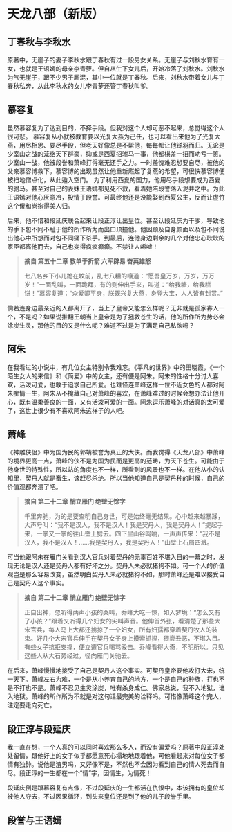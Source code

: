 # 天龙八部（新版）
## 丁春秋与李秋水
原著中，无崖子的妻子李秋水跟丁春秋有过一段男女关系。无崖子与刘秋水育有一女，也就是王语嫣的母亲李青萝。但自从生下女儿后，开始冷落了刘秋水。刘秋水为气无崖子，跟不少男子厮混，其中一位就是丁春秋。后来，刘秋水带着女儿与丁春秋私奔，从此李秋水的女儿李青萝还管丁春秋叫爹。

## 慕容复

虽然慕容复为了达到目的，不择手段。但我对这个人却可恶不起来，总觉得这个人很可悲。
慕容复从小就被教育要以光复大燕为己任，也可以看出来他为了光复大燕，用尽相思、耍尽手段，但老天好像总是不帮他，每每都让他铩羽而归。无论是少室山之战的笼络天下群豪，抑或是西夏招驸马一事，他都棋差一招而功亏一篑。
少室山一战，他被段誉和萧峰打得毫无还手之力。一时羞愧难忍想要自尽，被他的父亲慕容博救下。慕容博的出现虽然让他重新燃起了复燕的希望，可很快慕容博便被扫地僧点化，从此遁入空门。
为了利用西夏的国力，他用尽手段想要成为西夏的驸马。甚至对自己的表妹王语嫣都见死不救，看着她陪段誉落入泥井之中。为此王语嫣对他心灰意冷，投情于段誉。可最终他还是没能娶到西夏公主，反而让虚竹这个傻和尚抱得美人归。

后来，他不惜和段延庆联合起来让段正淳让出皇位。甚至认段延庆为干爹，导致他的手下包不同不耻于他的所作所为而出口顶撞他。他因顾及自身颜面以及包不同说出他心中所想而对包不同痛下杀手。到最后，连他身边剩余的几个对他忠心耿耿的家臣都离他而去，自己也变得疯疯癫癫。不禁让人唏嘘！
> **摘自 第五十二章 教单于折箭 六军辟易 奋英雄怒**
> 
> 七八名乡下小儿跪在坟前，乱七八糟的嚷道：“愿吾皇万岁，万岁，万万岁！”一面乱叫，一面跪拜，有的则伸出手来，叫道：“给我糖，给我糕饼！”慕容复道：“众爱卿平身，朕既兴复大燕，身登大宝，人人皆有封赏。”

倘若连身边最亲近的人都离开了，当上了皇帝又能怎么样呢？无非就是孤家寡人一个，不是吗？如果说推翻王朝当上皇帝是为了拯救苍生的话，他的所作所为势必会涂炭生灵，那他的目的又是什么呢？难道不过是为了满足自己私欲吗？


## 阿朱

在我看过的小说中，有几位女主特别令我难忘。《平凡的世界》中的田晓霞，《一个陌生女人的来信》和《简爱》中的女主，还有便是阿朱。阿朱的性格十分讨人喜欢，活泼可爱，也敢于追求自己所爱。也难怪连萧峰这样一位不近女色的人都对阿朱痴情一生，阿朱从不掩藏自己对萧峰的喜欢，在萧峰难过的时候会想办法让他开心，既有温柔善良的一面，又有活泼可爱的一面。阿朱逗乐萧峰的对话真的太可爱了，这世上很少有不喜欢阿朱这样子的人吧。

## 萧峰
《神雕侠侣》中为国为民的郭靖被誉为真正的大侠。而我觉得《天龙八部》中萧峰的境界更高一点，萧峰的侠不是为国为民而是更高的范畴，为天下苍生。可能由于他身世的特殊性，所以站的角度也不一样，所看到的风景也不一样。在他从小的认知里，契丹人就是畜生，该赶尽杀绝。所以当他知道自己是契丹种的时候，自己的价值观都奔溃了吧。
> **摘自 第二十二章 悄立雁门 绝壁无馀字**
> 
> 千里奔驰，为的是要查明自己身世，可是始终毫无结果。心中越来越暴躁，大声号叫：“我不是汉人，我不是汉人！我是契丹人，我是契丹人！”提起手来，一掌又一掌的往山壁上劈去。四下里山谷鸣响，一声声传来：“我不是汉人，我不是汉人！……我是契丹人，我是契丹人！”山壁上石屑四溅。


可当他跟阿朱在雁门关看到汉人官兵对着契丹的无辜百姓不堪入目的一幕之时，发现无论是汉人还是契丹人都有好坏之分。契丹人未必就猪狗不如。可一个人的价值观岂是那么容易改变，虽然明白契丹人未必就猪狗不如，那时萧峰还是难以接受自己是契丹人这个事实。

> **摘自 第二十二章 悄立雁门 绝壁无馀字**
> 
> 正自出神，忽听得两声小孩的哭叫，乔峰大吃一惊，如入梦境：“怎么又有了小孩？”跟着又听得几个妇女的尖叫声音。他伸首外张，看清楚了那些大宋官兵，每人马上大都还掳掠了一个妇女，所有妇孺都穿着契丹牧人的装束。好几个大宋官兵伸手在契丹女子身上摸索抓揑，猥亵丑恶，不堪入目。有些女子抗拒支撑，便立遭官兵喝骂殴击。乔峰看得大奇，不明所以。只见这些人从大石旁经过，径向雁门关驰去。

在后来，萧峰慢慢地接受了自己是契丹人这个事实。可契丹皇帝要他攻打大宋，统一天下。萧峰左右为难，一个是从小养育自己的地方，一个是自己的种族，打也不是不打也不是。萧峰不忍见生灵涂炭，唯有杀身成仁。佛家总说，我不入地狱，谁入地狱。萧峰的所作所为不就是对这句话最完美的诠释吗。可惜像萧峰这个完人，注定要走向死亡。

## 段正淳与段延庆
我一直在想，一个人真的可以同时喜欢那么多人，而没有偏爱吗？原著中段正淳处处留情，跟他好上的女子似乎都愿意死心塌地地跟着他，可他看起来对每位女子都情有独钟。说他是渣男吗，又好像不是，不然也不会因为看到自己的情人死去而自尽。段正淳的一生都在一个“情”字，因情生，为情死！

段延庆倒是跟慕容复有点像，不过段延庆的一生都活在仇恨中，本该拥有的皇位却被他人夺去，不过因果循环，到头来皇位还是到了他的儿子段誉手里。

## 段誉与王语嫣

